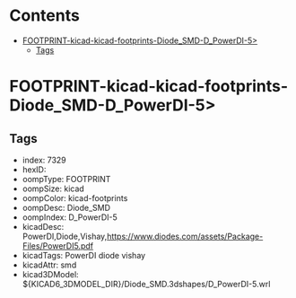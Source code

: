 



Contents
========

* [FOOTPRINT-kicad-kicad-footprints-Diode_SMD-D_PowerDI-5>](#footprint-kicad-kicad-footprints-diode_smd-d_powerdi-5)
	* [Tags](#tags)

# FOOTPRINT-kicad-kicad-footprints-Diode_SMD-D_PowerDI-5>

## Tags

- index: 7329
- hexID: 
- oompType: FOOTPRINT
- oompSize: kicad
- oompColor: kicad-footprints
- oompDesc: Diode_SMD
- oompIndex: D_PowerDI-5
- kicadDesc: PowerDI,Diode,Vishay,https://www.diodes.com/assets/Package-Files/PowerDI5.pdf
- kicadTags: PowerDI diode vishay
- kicadAttr: smd
- kicad3DModel: ${KICAD6_3DMODEL_DIR}/Diode_SMD.3dshapes/D_PowerDI-5.wrl
